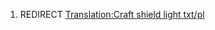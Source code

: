 1.  REDIRECT [Translation:Craft shield light
    txt/pl](Translation:Craft_shield_light_txt/pl "wikilink")